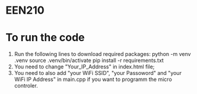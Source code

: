# EEN210

# To run the code
1. Run the following lines to download required packages:
    python -m venv .venv
    source .venv/bin/activate
    pip install -r requirements.txt
2. You need to change "Your_IP_Address" in index.html file;
3. You need to also add "your WiFi SSID", "your Passoword" and "your WiFi IP Address" in main.cpp if you want to programm the micro controler.
